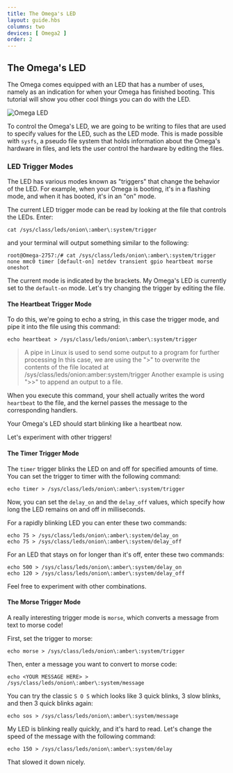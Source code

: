 ```yaml
---
title: The Omega's LED
layout: guide.hbs
columns: two
devices: [ Omega2 ]
order: 2
---
```


## The Omega's LED


The Omega comes equipped with an LED that has a number of uses, namely as an indication for when your Omega has finished booting.
This tutorial will show you other cool things you can do with the LED.

![Omega LED](../Get-Started/img/unbox-6-omega-led-detail.jpg "Omega's LED")

To control the Omega's LED, we are going to be writing to files that are used to specify values for the LED, such as the LED mode. This is made possible with `sysfs`, a pseudo file system that holds information about the Omega's hardware in files, and lets the user control the hardware by editing the files.

### LED Trigger Modes

The LED has various modes known as "triggers" that change the behavior of the LED. For example, when your Omega is booting, it's in a flashing mode, and when it has booted, it's in an "on" mode.


The current LED trigger mode can be read by looking at the file that controls the LEDs. Enter:

```
cat /sys/class/leds/onion\:amber\:system/trigger
```

and your terminal will output something similar to the following:
```
root@Omega-2757:/# cat /sys/class/leds/onion\:amber\:system/trigger
none mmc0 timer [default-on] netdev transient gpio heartbeat morse oneshot
```

The current mode is indicated by the brackets. My Omega's LED is currently set to the `default-on` mode. Let's try changing the trigger by editing the file.


#### The Heartbeat Trigger Mode


To do this, we're going to echo a string, in this case the trigger mode, and pipe it into the file using this command:

```
echo heartbeat > /sys/class/leds/onion\:amber\:system/trigger
```

> A pipe in Linux is used to send some output to a program for further processing
> In this case, we are using the ">" to overwrite the contents of the file located at /sys/class/leds/onion\:amber\:system/trigger
> Another example is using ">>" to append an output to a file.


When you execute this command, your shell actually writes the word `heartbeat` to the file, and the kernel passes the message to the corresponding handlers.

Your Omega's LED should start blinking like a heartbeat now.
<!-- TODO: add gif of the heartbeat trigger on an Omega -->
Let's experiment with other triggers!

#### The Timer Trigger Mode

The `timer` trigger blinks the LED on and off for specified amounts of time. You can set the trigger to timer with the following command:

```
echo timer > /sys/class/leds/onion\:amber\:system/trigger
```

Now, you can set the `delay_on` and the `delay_off` values, which specify how long the LED remains on and off in milliseconds.

For a rapidly blinking LED you can enter these two commands:

```
echo 75 > /sys/class/leds/onion\:amber\:system/delay_on
echo 75 > /sys/class/leds/onion\:amber\:system/delay_off
```
<!-- TODO: add gif of the rapid blink on an Omega -->

For an LED that stays on for longer than it's off, enter these two commands:

```
echo 500 > /sys/class/leds/onion\:amber\:system/delay_on
echo 120 > /sys/class/leds/onion\:amber\:system/delay_off
```
<!-- TODO: add gif of the slow blink on an Omega -->

Feel free to experiment with other combinations.

#### The Morse Trigger Mode

A really interesting trigger mode is `morse`, which converts a message from text to morse code!


First, set the trigger to morse:

```
echo morse > /sys/class/leds/onion\:amber\:system/trigger
```

Then, enter a message you want to convert to morse code:

```
echo <YOUR MESSAGE HERE> > /sys/class/leds/onion\:amber\:system/message
```

You can try the classic `S O S` which looks like 3 quick blinks, 3 slow blinks, and then 3 quick blinks again:

```
echo sos > /sys/class/leds/onion\:amber\:system/message
```

My LED is blinking really quickly, and it's hard to read. Let's change the speed of the message with the following command:
<!-- TODO: add gif of the fast SOS blink on an Omega -->

```
echo 150 > /sys/class/leds/onion\:amber\:system/delay
```

That slowed it down nicely.

<!-- TODO: add gif of the slow SOS blink on an Omega -->
